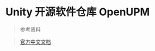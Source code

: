 # Unity 开源软件仓库 OpenUPM

> 参考资料

> [官方中文文档](https://openupm.cn/zh/docs/getting-started.html#%E5%AE%89%E8%A3%85openupm-cli)
